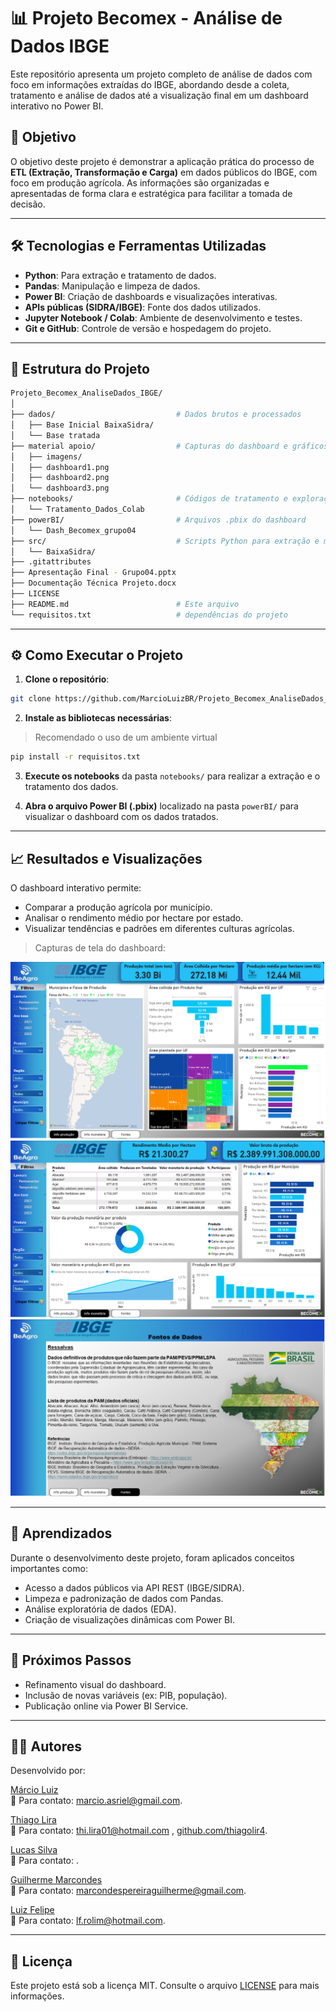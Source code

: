 # 📊 Projeto Becomex - Análise de Dados IBGE

Este repositório apresenta um projeto completo de análise de dados com foco em informações extraídas do IBGE, abordando desde a coleta, tratamento e análise de dados até a visualização final em um dashboard interativo no Power BI.

## 📌 Objetivo

O objetivo deste projeto é demonstrar a aplicação prática do processo de **ETL (Extração, Transformação e Carga)** em dados públicos do IBGE, com foco em produção agrícola. As informações são organizadas e apresentadas de forma clara e estratégica para facilitar a tomada de decisão.

---

## 🛠️ Tecnologias e Ferramentas Utilizadas

- **Python**: Para extração e tratamento de dados.
- **Pandas**: Manipulação e limpeza de dados.
- **Power BI**: Criação de dashboards e visualizações interativas.
- **APIs públicas (SIDRA/IBGE)**: Fonte dos dados utilizados.
- **Jupyter Notebook / Colab**: Ambiente de desenvolvimento e testes.
- **Git e GitHub**: Controle de versão e hospedagem do projeto.

---

## 📂 Estrutura do Projeto

```bash
Projeto_Becomex_AnaliseDados_IBGE/
│
├── dados/                           # Dados brutos e processados
│   ├── Base Inicial BaixaSidra/
│   └── Base tratada
├── material apoio/                  # Capturas do dashboard e gráficos
│   ├── imagens/
│   ├── dashboard1.png
│   ├── dashboard2.png
│   └── dashboard3.png
├── notebooks/                       # Códigos de tratamento e exploração
│   └── Tratamento_Dados_Colab
├── powerBI/                         # Arquivos .pbix do dashboard
│   └── Dash_Becomex_grupo04
├── src/                             # Scripts Python para extração e manipulação
│   └── BaixaSidra/
├── .gitattributes
├── Apresentação Final - Grupo04.pptx
├── Documentação Técnica Projeto.docx
├── LICENSE
├── README.md                        # Este arquivo
└── requisitos.txt                   # dependências do projeto

```

---

## ⚙️ Como Executar o Projeto

1. **Clone o repositório**:

```bash
git clone https://github.com/MarcioLuizBR/Projeto_Becomex_AnaliseDados_IBGE.git
```

2. **Instale as bibliotecas necessárias**:

> Recomendado o uso de um ambiente virtual

```bash
pip install -r requisitos.txt
```

3. **Execute os notebooks** da pasta `notebooks/` para realizar a extração e o tratamento dos dados.

4. **Abra o arquivo Power BI (.pbix)** localizado na pasta `powerBI/` para visualizar o dashboard com os dados tratados.

---

## 📈 Resultados e Visualizações

O dashboard interativo permite:

- Comparar a produção agrícola por município.
- Analisar o rendimento médio por hectare por estado.
- Visualizar tendências e padrões em diferentes culturas agrícolas.

> Capturas de tela do dashboard:

![Dashboard 1](material/dashboard1.png)
![Dashboard 2](material/dashboard2.png)
![Dashboard 3](material/dashboard3.png)

---

## 🚀 Aprendizados

Durante o desenvolvimento deste projeto, foram aplicados conceitos importantes como:

- Acesso a dados públicos via API REST (IBGE/SIDRA).
- Limpeza e padronização de dados com Pandas.
- Análise exploratória de dados (EDA).
- Criação de visualizações dinâmicas com Power BI.

---

## 📌 Próximos Passos

- Refinamento visual do dashboard.
- Inclusão de novas variáveis (ex: PIB, população).
- Publicação online via Power BI Service.

---

## 👨‍💼 Autores

Desenvolvido por:

[Márcio Luiz](https://www.linkedin.com/in/marcioluiz-multicloud/)\
📧 Para contato: [marcio.asriel@gmail.com](mailto\:marcio.asriel@gmail.com).

[Thiago Lira](https://www.linkedin.com/in/thiagolsantoss/)\
📧 Para contato: [thi.lira01@hotmail.com](mailto\:thi.lira01@hotmail.com) ,  [github.com/thiagolir4](https://github.com/thiagolir4).

[Lucas Silva]()\
📧 Para contato: [](mailto\:).

[Guilherme Marcondes](https://www.linkedin.com/in/guilhermempereira80/)\
📧 Para contato: [marcondespereiraguilherme@gmail.com](mailto\:marcondespereiraguilherme@gmail.com).

[Luiz Felipe](https://www.linkedin.com/in/luiz-felipe-rolim-75318a138)\
📧 Para contato: [lf.rolim@hotmail.com](mailto\:lf.rolim@hotmail.com).

---

## 📝 Licença

Este projeto está sob a licença MIT. Consulte o arquivo [LICENSE](LICENSE) para mais informações.

